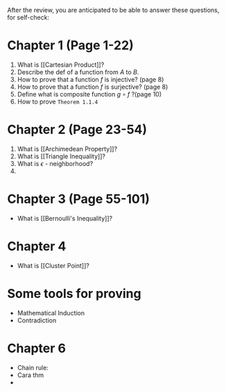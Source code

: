 
After the review, you are anticipated to be able to answer these questions, for self-check:
# Chapter 1 (Page 1-22)

1. What is [[Cartesian Product]]?
2. Describe the def of a function from $A$ to $B$.
3. How to prove that a function $f$ is injective? (page 8)
4. How to prove that a function $f$ is surjective? (page 8)
5. Define what is composite function $g\circ f$ ?(page 10)
6. How to prove `Theorem 1.1.4`

# Chapter 2 (Page 23-54)

1. What is [[Archimedean Property]]?
2. What is [[Triangle Inequality]]?
3. What is $\epsilon$ - neighborhood?
4. 

# Chapter 3 (Page 55-101)

- What is [[Bernoulli's Inequality]]?

# Chapter 4

- What is [[Cluster Point]]?


# Some tools for proving

- Mathematical Induction
- Contradiction

# Chapter 6

- Chain rule: 
- Cara thm
- 